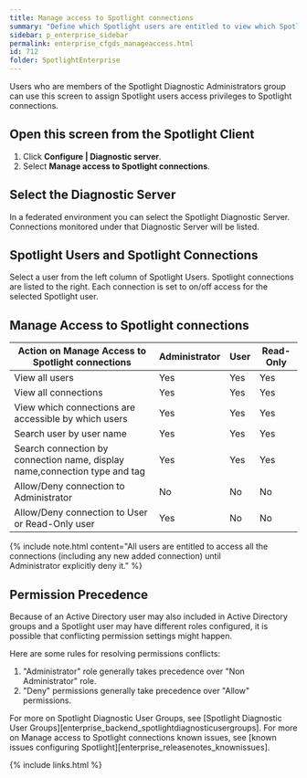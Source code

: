 ```yaml
---
title: Manage access to Spotlight connections
summary: "Define which Spotlight users are entitled to view which Spotlight connections."
sidebar: p_enterprise_sidebar
permalink: enterprise_cfgds_manageaccess.html
id: 712
folder: SpotlightEnterprise
---
```



Users who are members of the Spotlight Diagnostic Administrators group can use this screen to assign Spotlight users access privileges to Spotlight connections.

## Open this screen from the Spotlight Client

1. Click **Configure \| Diagnostic server**.
2. Select **Manage access to Spotlight connections**.

## Select the Diagnostic Server

In a federated environment you can select the Spotlight Diagnostic Server. Connections monitored under that Diagnostic Server will be listed.

## Spotlight Users and Spotlight Connections
Select a user from the left column of Spotlight Users. Spotlight connections are listed to the right. Each connection is set to on/off access for the selected Spotlight user. 

## Manage Access to Spotlight connections

Action on Manage Access to Spotlight connections | Administrator | User | Read-Only
-------------------------------------------------|---------------|------|----------
View all users | Yes | Yes | Yes
View all connections | Yes | Yes | Yes
View which connections are accessible by which users | Yes | Yes | Yes
Search user by user name | Yes | Yes | Yes
Search connection by connection name, display name,connection type and tag | Yes | Yes | Yes
Allow/Deny connection to Administrator | No | No | No
Allow/Deny connection to User or Read-Only user | Yes | No | No

{% include note.html content="All users are entitled to access all the connections (including any new added connection) until Administrator explicitly deny it." %}


## Permission Precedence
Because of an Active Directory user may also included in Active Directory groups and a Spotlight user may have different roles configured, it is possible that conflicting permission settings might happen. 

Here are some rules for resolving permissions conflicts:

1. "Administrator" role generally takes precedence over "Non Administrator" role.
2. "Deny" permissions generally take precedence over "Allow" permissions.

For more on Spotlight Diagnostic User Groups, see [Spotlight Diagnostic User Groups][enterprise_backend_spotlightdiagnosticusergroups].
For more on Manage access to Spotlight connections known issues, see [known issues configuring Spotlight][enterprise_releasenotes_knownissues].

{% include links.html %}
